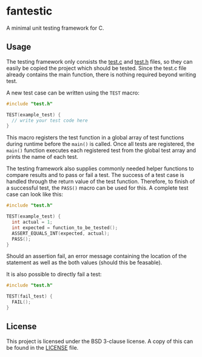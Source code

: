 # fantestic
A minimal unit testing framework for C.

## Usage

The testing framework only consists the [test.c](test.c) and [test.h](test.h) files, so they can easily be copied the project which should be tested. Since the test.c file already contains the main function, there is nothing required beyond writing test. 

A new test case can be written using the `TEST` macro:
```C
#include "test.h"

TEST(example_test) {
  // write your test code here
}
```

This macro registers the test function in a global array of test functions during runtime before the `main()` is called. Once all tests are registered, the `main()` function executes each registered test from the global test array and prints the name of each test. 

The testing framework also supplies commonly needed helper functions to compare results and to pass or fail a test. The success of a test case is handled through the return value of the test function. Therefore, to finish of a successful test, the `PASS()` macro can be used for this. A complete test case can look like this:

```C
#include "test.h"

TEST(example_test) {
  int actual = 1;
  int expected = function_to_be_tested();
  ASSERT_EQUALS_INT(expected, actual);
  PASS();
}
```

Should an assertion fail, an error message containing the location of the statement as well as the both values (should this be feasable). 

It is also possible to directly fail a test:

```C
#include "test.h"

TEST(fail_test) {
  FAIL();
}
```

## License

This project is licensed under the BSD 3-clause license. A copy of this can be found in the [LICENSE](LICENSE) file.
